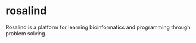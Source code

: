 # rosalind
Rosalind is a platform for learning bioinformatics and programming through problem solving.
